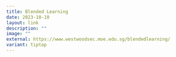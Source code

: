 ```yaml
---
title: Blended Learning
date: 2023-10-10
layout: link
description: ""
image: ""
external: https://www.westwoodsec.moe.edu.sg/blendedlearning/
variant: tiptap
---
```

